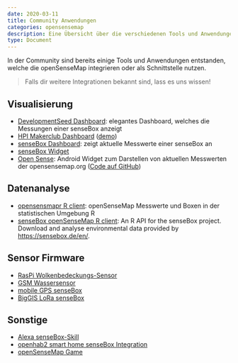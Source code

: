 ```yaml
---
date: 2020-03-11
title: Community Anwendungen
categories: opensensemap
description: Eine Übersicht über die verschiedenen Tools und Anwendungen zur openSenseMap aus der Community.
type: Document
---
```


In der Community sind bereits einige Tools und Anwendungen entstanden,
welche die openSenseMap integrieren oder als Schnittstelle nutzen.

> Falls dir weitere Integrationen bekannt sind, lass es uns wissen!

## Visualisierung

- [DevelopmentSeed Dashboard](https://github.com/developmentseed/sense): elegantes Dashboard, welches die Messungen einer senseBox anzeigt
- [HPI Makerclub Dashboard](https://github.com/HPIMakerKlub/sensebox) ([demo](http://rawgit.com/HPIMakerKlub/sensebox/master/statistics/sensor.html?senseBoxID=5719c4037514d05c121e317c))
- [senseBox Dashboard](https://github.com/sensebox/sensebox-dashboard): zeigt aktuelle Messwerte einer senseBox an
- [senseBox Widget](osem_widget.md)
- [Open Sense](https://play.google.com/store/apps/details?id=de.codefor.karlsruhe.opensense): Android Widget zum Darstellen von aktuellen Messwerten der opensensemap.org ([Code auf GitHub](https://github.com/CodeforKarlsruhe/opensense))

<!-- not actually using oSeM as data input
- [R Shiny Weather Conditions](https://github.com/Avipsa1/Sensebox): Visualization of weather conditions as measured with a senseBox with R Shiny
- [RasPi Dashboard](https://github.com/sensebox/Innotruck)
-->

## Datenanalyse

- [opensensmapr R client](https://github.com/noerw/opensensmapR): openSenseMap Messwerte und Boxen in der statistischen Umgebung R
- [senseBox openSenseMap R client](https://github.com/JohannesFriedrich/senseBox): An R API for the senseBox project. Download and analyse environmental data provided by https://sensebox.de/en/.

## Sensor Firmware

- [RasPi Wolkenbedeckungs-Sensor](https://github.com/felixerdy/senseBox-cloud)
- [GSM Wassersensor](https://github.com/felixerdy/GSM-Temperature-senseBox)
- [mobile GPS senseBox](https://github.com/noerw/mobile-sensebox)
- [BigGIS LoRa senseBox](https://github.com/biggis-project/sensebox-station)

## Sonstige

- [Alexa senseBox-Skill](https://github.com/Zeygon/alexa-sensebox)
- [openhab2 smart home senseBox Integration](https://github.com/hakan42/openhab2-addons/tree/sensebox-binding/addons/binding/org.openhab.binding.sensebox)
- [openSenseMap Game](https://github.com/MaxMoody/Senseboxgamification)
